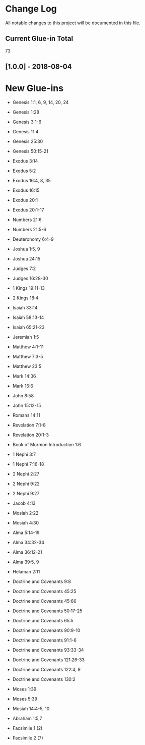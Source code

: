 # Change Log

All notable changes to this project will be documented in this file.

<!---
The format is based on [Keep a Changelog](http://keepachangelog.com/).
This project adheres to [Semantic Versioning](http://semver.org/).
-->

## Current Glue-in Total
73

## [1.0.0] - 2018-08-04

# New Glue-ins
- Genesis 1:1, 6, 9, 14, 20, 24
- Genesis 1:28
- Genesis 3:1-6
- Genesis 11:4
- Genesis 25:30
- Genesis 50:15-21
- Exodus 3:14
- Exodus 5:2
- Exodus 16:4, 8, 35
- Exodus 16:15
- Exodus 20:1
- Exodus 20:1-17 
- Numbers 21:6
- Numbers 21:5-6
- Deuteronomy 6:4-9
- Joshua 1:5, 9
- Joshua 24:15
- Judges 7:2
- Judges 16:28-30
- 1 Kings 19:11-13
- 2 Kings 18:4
- Isaiah 33:14
- Isaiah 58:13-14
- Isaiah 65:21-23
- Jeremiah 1:5

- Matthew 4:1-11
- Matthew 7:3-5
- Matthew 23:5
- Mark 14:36
- Mark 16:6
- John 8:58
- John 15:12-15
- Romans 14:11
- Revelation 7:1-8
- Revelation 20:1-3

- Book of Mormon Introduction 1:6 
- 1 Nephi 3:7
- 1 Nephi 7:16-18
- 2 Nephi 2:27
- 2 Nephi 9:22
- 2 Nephi 9:27
- Jacob 4:13
- Mosiah 2:22
- Mosiah 4:30
- Alma 5:14-19
- Alma 34:32-34
- Alma 36:12-21
- Alma 39:5, 9
- Helaman 2:11

- Doctrine and Covenants 9:8
- Doctrine and Covenants 45:25
- Doctrine and Covenants 45:66
- Doctrine and Covenants 50:17-25
- Doctrine and Covenants 65:5
- Doctrine and Covenants 90:9-10
- Doctrine and Covenants 91:1-6
- Doctrine and Covenants 93:33-34
- Doctrine and Covenants 121:26-33
- Doctrine and Covenants 122:4, 9
- Doctrine and Covenants 130:2 

- Moses 1:39
- Moses 5:39
- Mosiah 14:4-5, 10
- Abraham 1:5,7
- Facsimile 1 (2)
- Facsimile 2 (7)

